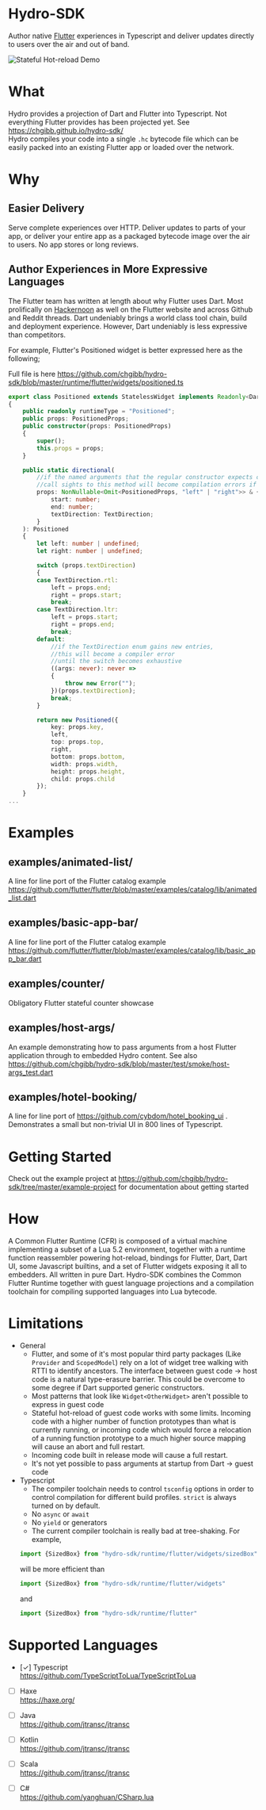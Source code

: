 # Hydro-SDK

Author native [Flutter](https://flutter.dev/docs) experiences in Typescript and deliver updates directly to users over the air and out of band.

![Stateful Hot-reload Demo](https://github.com/chgibb/hydro-sdk/blob/master/readme-video.gif)

# What
Hydro provides a projection of Dart and Flutter into Typescript. Not everything Flutter provides has been projected yet. See https://chgibb.github.io/hydro-sdk/  
Hydro compiles your code into a single `.hc` bytecode file which can be easily packed into an existing Flutter app or loaded over the network.

# Why
## Easier Delivery
Serve complete experiences over HTTP. Deliver updates to parts of your app, or deliver your entire app as a packaged bytecode image over the air to users. No app stores or long reviews.


## Author Experiences in More Expressive Languages
The Flutter team has written at length about why Flutter uses Dart. Most prolifically on [Hackernoon](https://hackernoon.com/why-flutter-uses-dart-dd635a054ebf) as well on the Flutter website and across Github and Reddit threads. Dart undeniably brings a world class tool chain, build and deployment experience. However, Dart undeniably is less expressive than competitors.

For example, Flutter's Positioned widget is better expressed here as the following;

Full file is here https://github.com/chgibb/hydro-sdk/blob/master/runtime/flutter/widgets/positioned.ts
```typescript
export class Positioned extends StatelessWidget implements Readonly<DartObject>
{
    public readonly runtimeType = "Positioned";
    public props: PositionedProps;
    public constructor(props: PositionedProps) 
    {
        super();
        this.props = props;
    }

    public static directional(
        //if the named arguments that the regular constructor expects changes,
        //call sights to this method will become compilation errors if not changed
        props: NonNullable<Omit<PositionedProps, "left" | "right">> & {
            start: number;
            end: number;
            textDirection: TextDirection;
        }
    ): Positioned 
    {
        let left: number | undefined;
        let right: number | undefined;

        switch (props.textDirection) 
        {
        case TextDirection.rtl:
            left = props.end;
            right = props.start;
            break;
        case TextDirection.ltr:
            left = props.start;
            right = props.end;
            break;
        default:
            //if the TextDirection enum gains new entries,
            //this will become a compiler error
            //until the switch becomes exhaustive
            ((args: never): never => 
            {
                throw new Error(""); 
            })(props.textDirection);
            break;
        }

        return new Positioned({
            key: props.key,
            left,
            top: props.top,
            right,
            bottom: props.bottom,
            width: props.width,
            height: props.height,
            child: props.child
        });
    }
...
```
# Examples
## examples/animated-list/
A line for line port of the Flutter catalog example https://github.com/flutter/flutter/blob/master/examples/catalog/lib/animated_list.dart  

## examples/basic-app-bar/

A line for line port of the Flutter catalog example https://github.com/flutter/flutter/blob/master/examples/catalog/lib/basic_app_bar.dart  

## examples/counter/
Obligatory Flutter stateful counter showcase

## examples/host-args/
An example demonstrating how to pass arguments from a host Flutter application through to embedded Hydro content. See also https://github.com/chgibb/hydro-sdk/blob/master/test/smoke/host-args_test.dart

## examples/hotel-booking/
A line for line port of https://github.com/cybdom/hotel_booking_ui .  
Demonstrates a small but non-trivial UI in 800 lines of Typescript.
# Getting Started
Check out the example project at https://github.com/chgibb/hydro-sdk/tree/master/example-project for documentation about getting started

# How
A Common Flutter Runtime (CFR) is composed of a virtual machine implementing a subset of a Lua 5.2 environment, together with a runtime function reassembler powering hot-reload, bindings for Flutter, Dart, Dart UI, some Javascript builtins, and a set of Flutter widgets exposing it all to embedders. All written in pure Dart. Hydro-SDK combines the Common Flutter Runtime together with guest language projections and a compilation toolchain for compiling supported languages into Lua bytecode.

# Limitations
- General
    - Flutter, and some of it's most popular third party packages (Like `Provider` and `ScopedModel`) rely on a lot of widget tree walking with RTTI to identify ancestors. The interface between guest code -> host code is a natural type-erasure barrier. This could be overcome to some degree if Dart supported generic constructors.
    - Most patterns that look like `Widget<OtherWidget>` aren't possible to express in guest code
    - Stateful hot-reload of guest code works with some limits. Incoming code with a higher number of function prototypes than what is currently running, or incoming code which would force a relocation of a running function prototype to a much higher source mapping will cause an abort and full restart.
    - Incoming code built in release mode will cause a full restart.
    - It's not yet possible to pass arguments at startup from Dart -> guest code
- Typescript
    - The compiler toolchain needs to control `tsconfig` options in order to control compilation for different build profiles. `strict` is always turned on by default.
    - No `async` or `await` 
    - No `yield` or generators
    - The current compiler toolchain is really bad at tree-shaking. For example,
     ```typescript
     import {SizedBox} from "hydro-sdk/runtime/flutter/widgets/sizedBox"
     ``` 
     will be more efficient than
     ```typescript
    import {SizedBox} from "hydro-sdk/runtime/flutter/widgets"
     ```
     and
     ```typescript
     import {SizedBox} from "hydro-sdk/runtime/flutter"
     ```

# Supported Languages  
- [&check;] Typescript  
        https://github.com/TypeScriptToLua/TypeScriptToLua  
- [ ] Haxe  
        https://haxe.org/  
- [ ] Java  
        https://github.com/jtransc/jtransc  
- [ ] Kotlin  
        https://github.com/jtransc/jtransc  
- [ ] Scala  
        https://github.com/jtransc/jtransc  
- [ ] C#  
        https://github.com/yanghuan/CSharp.lua 

